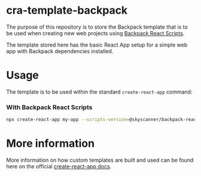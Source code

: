 # cra-template-backpack

The purpose of this repository is to store the Backpack template that is to be used when creating new web projects using [Backpack React Scripts](https://github.com/Skyscanner/backpack-react-scripts).

The template stored here has the basic React App setup for a simple web app with Backpack dependencies installed.

# Usage

The template is to be used within the standard `create-react-app` command:

### With Backpack React Scripts

```bash
npx create-react-app my-app --scripts-version=@skyscanner/backpack-react-scripts --template @skyscanner/backpack --use-npm
```

# More information

More information on how custom templates are built and used can be found here on the official [create-react-app docs](https://create-react-app.dev/docs/custom-templates/).